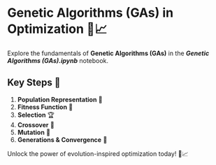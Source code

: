 # Genetic Algorithms (GAs) in Optimization 🧬📈

Explore the fundamentals of **Genetic Algorithms (GAs)** in the **_Genetic Algorithms (GAs).ipynb_** notebook.

## Key Steps 🚀
1. **Population Representation** 👥  
2. **Fitness Function** 🎯  
3. **Selection** 🏆  
4. **Crossover** 🔗  
5. **Mutation** 🔄  
6. **Generations & Convergence** 🔁  

Unlock the power of evolution-inspired optimization today! 🌱📈
